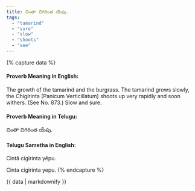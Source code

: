 ```yaml
---
title: చింతా చిగిరింత యేపు.
tags:
  - "tamarind"
  - "sure"
  - "slow"
  - "shoots"
  - "see"
---
```


{% capture data %}
#### Proverb Meaning in English:
The growth of the tamarind and the burgrass.
The tamarind grows slowly, the Chigirinta (Panicum Verticillatum) shoots up very rapidly and soon withers.
(See No. 873.)
Slow and sure.

#### Proverb Meaning in Telugu:
చింతా చిగిరింత యేపు.

#### Telugu Sametha in English:
Cintā cigirinta yēpu.

Cinta cigirinta yepu.
{% endcapture %}

{{ data | markdownify }}

